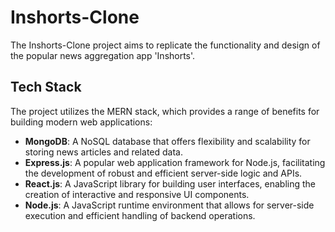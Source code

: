 # Inshorts-Clone

The Inshorts-Clone project aims to replicate the functionality and design of the popular news aggregation app 'Inshorts'. 

## Tech Stack

The project utilizes the MERN stack, which provides a range of benefits for building modern web applications:

- **MongoDB**: A NoSQL database that offers flexibility and scalability for storing news articles and related data.
- **Express.js**: A popular web application framework for Node.js, facilitating the development of robust and efficient server-side logic and APIs.
- **React.js**: A JavaScript library for building user interfaces, enabling the creation of interactive and responsive UI components.
- **Node.js**: A JavaScript runtime environment that allows for server-side execution and efficient handling of backend operations.

